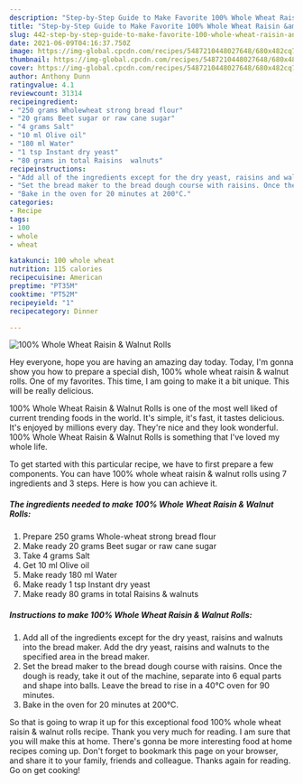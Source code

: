 ```yaml
---
description: "Step-by-Step Guide to Make Favorite 100% Whole Wheat Raisin &amp;amp; Walnut Rolls"
title: "Step-by-Step Guide to Make Favorite 100% Whole Wheat Raisin &amp;amp; Walnut Rolls"
slug: 442-step-by-step-guide-to-make-favorite-100-whole-wheat-raisin-and-amp-walnut-rolls
date: 2021-06-09T04:16:37.750Z
image: https://img-global.cpcdn.com/recipes/5487210448027648/680x482cq70/100-whole-wheat-raisin-walnut-rolls-recipe-main-photo.jpg
thumbnail: https://img-global.cpcdn.com/recipes/5487210448027648/680x482cq70/100-whole-wheat-raisin-walnut-rolls-recipe-main-photo.jpg
cover: https://img-global.cpcdn.com/recipes/5487210448027648/680x482cq70/100-whole-wheat-raisin-walnut-rolls-recipe-main-photo.jpg
author: Anthony Dunn
ratingvalue: 4.1
reviewcount: 31314
recipeingredient:
- "250 grams Wholewheat strong bread flour"
- "20 grams Beet sugar or raw cane sugar"
- "4 grams Salt"
- "10 ml Olive oil"
- "180 ml Water"
- "1 tsp Instant dry yeast"
- "80 grams in total Raisins  walnuts"
recipeinstructions:
- "Add all of the ingredients except for the dry yeast, raisins and walnuts into the bread maker. Add the dry yeast, raisins and walnuts to the specified area in the bread maker."
- "Set the bread maker to the bread dough course with raisins. Once the dough is ready, take it out of the machine, separate into 6 equal parts and shape into balls. Leave the bread to rise in a 40°C oven for 90 minutes."
- "Bake in the oven for 20 minutes at 200°C."
categories:
- Recipe
tags:
- 100
- whole
- wheat

katakunci: 100 whole wheat 
nutrition: 115 calories
recipecuisine: American
preptime: "PT35M"
cooktime: "PT52M"
recipeyield: "1"
recipecategory: Dinner

---
```



![100% Whole Wheat Raisin &amp; Walnut Rolls](https://img-global.cpcdn.com/recipes/5487210448027648/680x482cq70/100-whole-wheat-raisin-walnut-rolls-recipe-main-photo.jpg)

Hey everyone, hope you are having an amazing day today. Today, I'm gonna show you how to prepare a special dish, 100% whole wheat raisin &amp; walnut rolls. One of my favorites. This time, I am going to make it a bit unique. This will be really delicious.

100% Whole Wheat Raisin &amp; Walnut Rolls is one of the most well liked of current trending foods in the world. It's simple, it's fast, it tastes delicious. It's enjoyed by millions every day. They're nice and they look wonderful. 100% Whole Wheat Raisin &amp; Walnut Rolls is something that I've loved my whole life.




To get started with this particular recipe, we have to first prepare a few components. You can have 100% whole wheat raisin &amp; walnut rolls using 7 ingredients and 3 steps. Here is how you can achieve it.

<!--inarticleads1-->

##### The ingredients needed to make 100% Whole Wheat Raisin &amp; Walnut Rolls:

1. Prepare 250 grams Whole-wheat strong bread flour
1. Make ready 20 grams Beet sugar or raw cane sugar
1. Take 4 grams Salt
1. Get 10 ml Olive oil
1. Make ready 180 ml Water
1. Make ready 1 tsp Instant dry yeast
1. Make ready 80 grams in total Raisins &amp; walnuts




<!--inarticleads2-->

##### Instructions to make 100% Whole Wheat Raisin &amp; Walnut Rolls:

1. Add all of the ingredients except for the dry yeast, raisins and walnuts into the bread maker. Add the dry yeast, raisins and walnuts to the specified area in the bread maker.
1. Set the bread maker to the bread dough course with raisins. Once the dough is ready, take it out of the machine, separate into 6 equal parts and shape into balls. Leave the bread to rise in a 40°C oven for 90 minutes.
1. Bake in the oven for 20 minutes at 200°C.




So that is going to wrap it up for this exceptional food 100% whole wheat raisin &amp; walnut rolls recipe. Thank you very much for reading. I am sure that you will make this at home. There's gonna be more interesting food at home recipes coming up. Don't forget to bookmark this page on your browser, and share it to your family, friends and colleague. Thanks again for reading. Go on get cooking!

